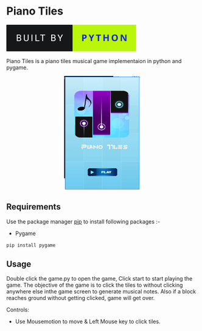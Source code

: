 # Piano Tiles

<img src="../project.svg" alt="Python Games" /> 

Piano Tiles is a piano tiles musical game implementaion in python and pygame.

<p align='center'>
 <img src='app.png' width=200 height=300>
</p>

## Requirements

Use the package manager [pip](https://pip.pypa.io/en/stable/) to install following packages :-

* Pygame

```bash
pip install pygame
```

## Usage

Double click the game.py to open the game, Click start to start playing the game. The objective of the game is to click the tiles to without clicking anywhere else inthe game screen to generate musical notes. Also if a block reaches ground without getting clicked, game will get over.

Controls:

* Use Mousemotion to move & Left Mouse key to click tiles.
